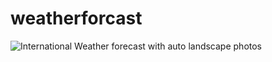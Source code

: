 # weatherforcast
![International Weather forecast with auto landscape photos](assets/image/2021-07-10(16).png)